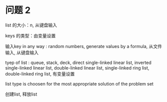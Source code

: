 # 问题 2
list 的大小：n, 从键盘输入

keys 的类型：由变量设置

输入key in any way : random numbers, generate values by a formula, 从文件输入, 从键盘输入

tyep of list : queue, stack, deck, direct single-linked linear list, inverted single-linked linear list, double-linked linear list, single-linked ring list, double-linked ring list, 有变量设置

list type is choosen for the most appropriate solution of the problem set

创建list, 释放list


